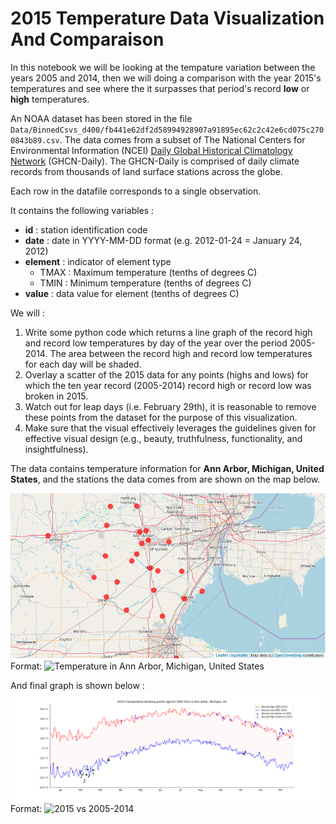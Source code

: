 # 2015 Temperature Data Visualization And Comparaison

In this notebook we will be looking at the tempature variation between the years 2005 and 2014, then we will doing a comparison with the year 2015's temperatures and see where the it surpasses that period's record **low** or **high** temperatures.

An NOAA dataset has been stored in the file `Data/BinnedCsvs_d400/fb441e62df2d58994928907a91895ec62c2c42e6cd075c2700843b89.csv`. The data comes from a subset of The National Centers for Environmental Information (NCEI) [Daily Global Historical Climatology Network](https://www1.ncdc.noaa.gov/pub/data/ghcn/daily/readme.txt) (GHCN-Daily). The GHCN-Daily is comprised of daily climate records from thousands of land surface stations across the globe.

Each row in the datafile corresponds to a single observation.

It contains the following variables :

* **id** : station identification code
* **date** : date in YYYY-MM-DD format (e.g. 2012-01-24 = January 24, 2012)
* **element** : indicator of element type
    * TMAX : Maximum temperature (tenths of degrees C)
    * TMIN : Minimum temperature (tenths of degrees C)
* **value** : data value for element (tenths of degrees C)

We will :

1. Write some python code which returns a line graph of the record high and record low temperatures by day of the year over the period 2005-2014. The area between the record high and record low temperatures for each day will be shaded.
2. Overlay a scatter of the 2015 data for any points (highs and lows) for which the ten year record (2005-2014) record high or record low was broken in 2015.
3. Watch out for leap days (i.e. February 29th), it is reasonable to remove these points from the dataset for the purpose of this visualization.
4. Make sure that the visual effectively leverages the guidelines given for effective visual design (e.g., beauty, truthfulness, functionality, and insightfulness).

The data contains temperature information for **Ann Arbor, Michigan, United States**, and the stations the data comes from are shown on the map below.

![Temperature stations in Ann Arbor, Michigan, United States](/Map.png)
Format: ![Temperature in Ann Arbor, Michigan, United States](url)

And final graph is shown below :
![2015's temperature breaking points against 2005-2014 in Ann Arbor, Michigan, US](/Temp_Plot.png)
Format: ![2015 vs 2005-2014](url)

